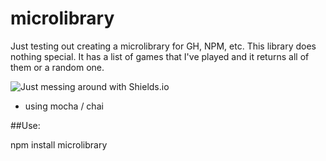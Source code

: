 # microlibrary

Just testing out creating a microlibrary for GH, NPM, etc. This library does nothing special. It has a list of games that I've played and it returns all of them or a random one.

![Just messing around with Shields.io](https://img.shields.io/npm/dt/microlibrary.svg)

- using mocha / chai

##Use:

npm install microlibrary
